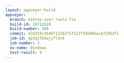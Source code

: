 ```yaml
---
layout: appveyor-build
appveyor:
  branch: miktex-user-roots-fix
  build-id: 28712818
  build-number: 306
  commit: 42d359c5646f11262f5f513f93b085acb7295dfc
  job-id: dp3q2f6dwjyfl4c6
  job-number: 3
  os-name: Windows
  test-result: 0
---
```

